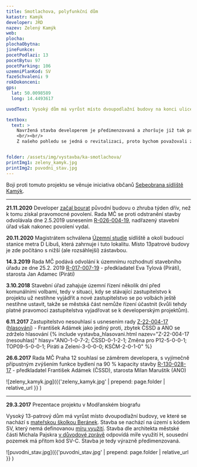 ```yaml
---
title: Smotlachova, polyfunkční dům
katastr: Kamýk
developer: JRD
nazev: Zelený Kamýk
web:
plocha:
plochaObytna:
jineFunkce:
pocetPodlazi: 13
pocetBytu: 97
pocetParking: 106
uzemniPlanKod: SV
fazeSchvaleni: 9
rokDokonceni:
gps:
  lat: 50.0098589
  long: 14.4493617

uvodText: Vysoký dům má vyrůst místo dvoupodlažní budovy na konci ulice Smotlachova

textbox:
  text: >
    Navržená stavba developerem je předimenzovaná a zhoršuje již tak problematické parkování pro stávající obyvatele. Dále jsme pro striktní respektování územního plánu (SV), který zde dává každé funkci včetně bydlení maximálně 60 % plochy. Bez prostor pro podnikání a setkávání obyvatel se naše městská část mění v noclehárnu. Jediné pozitivum návrhu je zelená střecha.
    <br/><br/>
    Z našeho pohledu se jedná o revitalizaci, proto bychom považovali za přiměřená 3 patra.


folder: /assets/img/vystavba/ka-smotlachova/
printImg1: zeleny_kamyk.jpg
printImg2: puvodni_stav.jpg
---
```


Boji proti tomuto projektu se věnuje iniciativa občanů [Sebeobrana sídliště Kamýk](http://www.sidliste-kamyk.cz/).

- - -

**21.11.2020** Developer [začal bourat](https://www.praha12.cz/po%2Dnepravomocne%2Ddemolici%2Dskolky%2Dzustaly%2Dsutiny%2Di%2Dzvlastni%2Dpachut/d-80303) původní budovu o zhruba týden dřív, než k tomu získal pravomocné povolení. Rada MČ se proti odstranění stavby odvolávala dne 2.5.2019 usnesením 
[R-026-004-19](https://www.praha12.cz/assets/File.ashx?id_org=80112&id_dokumenty=69391), nadřazený stavební úřad však nakonec povolení vydal.

**20.11.2020** Magistrátem schválena [Územní studie](https://www.praha.eu/jnp/cz/o_meste/magistrat/odbory/odbor_uzemniho_rozvoje/uzemni_planovani/uzemni_studie/studie_platne/) sídliště a okolí budoucí stanice metra D Libuš, která zahrnuje i tuto lokalitu. Místo 13patrové budovy je zde počítáno s nižší (ale rozsáhlejší) zástavbou. 

**14.3.2019** Rada MČ podává odvolání k územnímu rozhodnutí stavebního úřadu ze dne 25.2. 2019 
[R-017-007-19](https://www.praha12.cz/assets/File.ashx?id_org=80112&id_dokumenty=67913) - předkladatel Eva Tylová (Piráti), starosta Jan Adamec (Piráti)

**3.10.2018** Stavební úřad zahajuje územní řízení několik dní před komunálními volbami, tedy v situaci, kdy se stávající zastupitelstvo k projektu už nestihne vyjádřit a nové zastupitelstvo se po volbách ještě nestihne ustavit, takže se městská část nemůže řízení účastnit (kvůli tehdy platné pravomoci zastupitelstva vyjadřovat se k developerským projektům).

**6.11.2017** Zastupitelstvo nesouhlasí s usnesením rady
[Z-22-004-17](https://www.praha12.cz/assets/File.ashx?id_org=80112&id_dokumenty=69738) ([hlasování](https://www.praha12.cz/assets/File.ashx?id_org=80112&id_dokumenty=58655)) - František Adámek jako jediný proti, zbytek ČSSD a ANO se zdrželo hlasování
{% include vystavba_hlasovani.html nazev="Z-22-004-17 (nesouhlas)" hlasy="ANO-1-0-7-2; ČSSD-0-1-2-1; Změna pro P12-5-0-0-1; TOP09-5-0-0-1; Piráti a Zelení-3-0-0-0; KSČM-2-0-1-0" %}

**26.6.2017** Rada MČ Praha 12 souhlasí se záměrem developera, s vyjímečně přípustným zvýšením funkce bydlení na 90 % kapacity stavby [R-130-028-17](https://www.praha12.cz/assets/File.ashx?id_org=80112&id_dokumenty=67606) - předkladatel František Adámek (ČSSD), starosta Milan Maruštík (ANO)

![zeleny_kamyk.jpg]({{'zeleny_kamyk.jpg' | prepend: page.folder | relative_url }} )

- - -

**29.3.2017** Prezentace projektu v Modřanském biografu

Vysoký 13-patrový dům má vyrůst místo dvoupodlažní budovy, ve které se nachází s [mateřskou školkou Beránek](http://www.msberanek.cz/). Stavba se nachází na území s kódem SV, který nemá definovanou [míru využití](uzemni-plan.html). Stavba dle architekta městské části Michala Pajskra [v důvodové zprávě](http://www.individualniplanovani.cz/wp-content/uploads/2017/09/duvodova-zprava-Smotlachova-cerven2017.pdf) odpovídá míře využití H, sousední pozemek má přitom kód SV-C. Stavba je tedy výrazně předimenzovaná.

![puvodni_stav.jpg]({{'puvodni_stav.jpg' | prepend: page.folder | relative_url }} )
